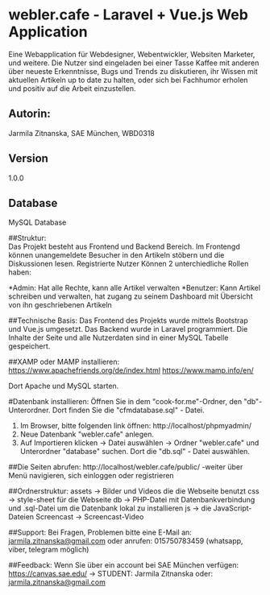 # webler.cafe - Laravel + Vue.js Web Application

Eine Webapplication für Webdesigner, Webentwickler, Websiten Marketer, und weitere. Die Nutzer sind eingeladen bei einer Tasse Kaffee mit anderen über neueste Erkenntnisse, Bugs und Trends zu diskutieren, ihr Wissen mit aktuellen Artikeln up to date zu halten, oder sich bei Fachhumor erholen und positiv auf die Arbeit einzustellen.


## Autorin:
Jarmila Zitnanska, SAE München, WBD0318

## Version
1.0.0

## Database
MySQL Database

##Struktur: 	
Das Projekt besteht aus Frontend und Backend Bereich. Im Frontengd können unangemeldete Besucher in den Artikeln stöbern und die Diskussionen lesen. Registrierte Nutzer Können 2 unterchiedliche Rollen haben:

*Admin:		Hat alle Rechte, kann alle Artikel verwalten
*Benutzer: 	Kann Artikel schreiben und verwalten, hat zugang zu seinem Dashboard mit Übersicht von ihn geschriebenen Artikeln

##Technische Basis:
Das Frontend des Projekts wurde mittels Bootstrap und Vue.js umgesetzt.
Das Backend wurde in Laravel programmiert. Die Inhalte der Seite und alle Nutzerdaten sind in einer MySQL Tabelle gespeichert.

##XAMP oder MAMP installieren:
https://www.apachefriends.org/de/index.html
https://www.mamp.info/en/

Dort Apache und MySQL starten.

#Datenbank installieren:
Öffnen Sie in dem "cook-for.me"-Ordner, den "db"-Unterordner. Dort finden Sie die "cfmdatabase.sql" - Datei.

1. Im Browser, bitte folgenden link öffnen: http://localhost/phpmyadmin/
2. Neue Datenbank "webler.cafe" anlegen.
3. Auf Importieren klicken -> Datei auswählen -> Ordner "webler.cafe" und Unterordner "database" suchen. Dort die "db.sql" - Datei auswählen.

##Die Seiten abrufen:
http://localhost/webler.cafe/public/
-weiter über Menü navigieren, sich einloggen oder registrieren

##Ordnerstruktur:
	assets -> 	Bilder und Videos die die Webseite benutzt
	css -> 		style-sheet für die Webseite
	db -> 		PHP-Datei mit Datenbankverbindung und .sql-Datei um die Datenbank lokal zu installieren
	js -> 		die JavaScript- Dateien
	Screencast -> Screencast-Video

##Support:
Bei Fragen, Problemen bitte eine E-Mail an: 
jarmila.zitnanska@gmail.com
oder anrufen:
015750783459 (whatsapp, viber, telegram möglich)

##Feedback:
Wenn Sie über ein account bei SAE München verfügen: 
https://canvas.sae.edu/ -> STUDENT: Jarmila Zitnanska
oder:
jarmila.zitnanska@gmail.com
